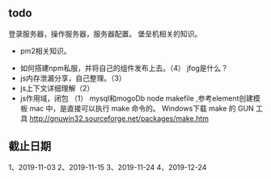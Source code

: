 ## todo
登录服务器，操作服务器，服务器配置。
堡垒机相关的知识。
* pm2相关知识。
- 如何搭建npm私服，并将自己的组件发布上去。（4）
jfog是什么？
- js内存泄漏分享，自己整理。（3）
- js上下文详细理解（2）
- js作用域，闭包 （1）
mysql和mogoDb
node
makefile ,参考element创建模板
mac 中，是直接可以执行 make 命令的。 Windows下载 make 的 GUN 工具 
http://gnuwin32.sourceforge.net/packages/make.htm
## 截止日期
1、2019-11-03
2、2019-11-15
3、2019-11-24
4、2019-12-24